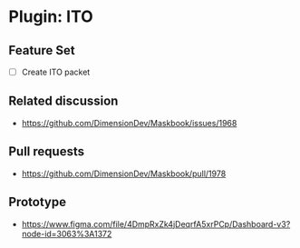 # Plugin: ITO

## Feature Set

- [ ] Create ITO packet 

## Related discussion

- <https://github.com/DimensionDev/Maskbook/issues/1968>

## Pull requests

- <https://github.com/DimensionDev/Maskbook/pull/1978>

## Prototype

- <https://www.figma.com/file/4DmpRxZk4jDeqrfA5xrPCp/Dashboard-v3?node-id=3063%3A1372>
